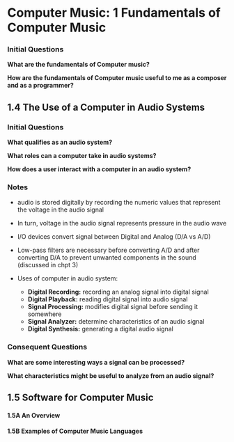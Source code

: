 # Computer Music: 1 Fundamentals of Computer Music

### Initial Questions

**What are the fundamentals of Computer music?**


**How are the fundamentals of Computer music useful to me as a composer and as a programmer?**

## 1.4 The Use of a Computer in Audio Systems

### Initial Questions

**What qualifies as an audio system?**


**What roles can a computer take in audio systems?**


**How does a user interact with a computer in an audio system?**

### Notes

- audio is stored digitally by recording the numeric values that represent the
  voltage in the audio signal

- In turn, voltage in the audio signal represents pressure in the audio wave

- I/O devices convert signal between Digital and Analog (D/A vs A/D)

- Low-pass filters are necessary before converting A/D and after converting
  D/A to prevent unwanted components in the sound (discussed in chpt 3)

- Uses of computer in audio system:
  - **Digital Recording:** recording an analog signal into digital signal
  - **Digital Playback:** reading digital signal into audio signal
  - **Signal Processing:** modifies digital signal before sending it somewhere
  - **Signal Analyzer:** determine characteristics of an audio signal
  - **Digital Synthesis:** generating a digital audio signal

### Consequent Questions

**What are some interesting ways a signal can be processed?**

**What characteristics might be useful to analyze from an audio signal?**

## 1.5 Software for Computer Music

#### 1.5A An Overview

#### 1.5B Examples of Computer Music Languages
